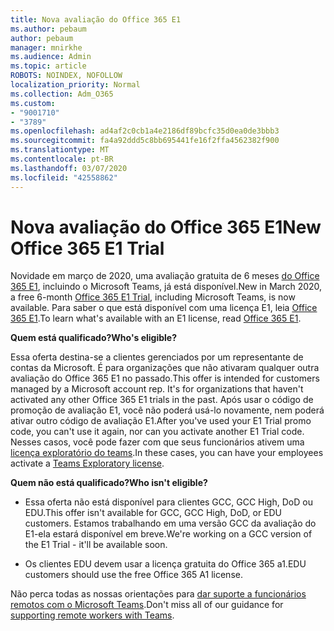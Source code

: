 ```yaml
---
title: Nova avaliação do Office 365 E1
ms.author: pebaum
author: pebaum
manager: mnirkhe
ms.audience: Admin
ms.topic: article
ROBOTS: NOINDEX, NOFOLLOW
localization_priority: Normal
ms.collection: Adm_O365
ms.custom:
- "9001710"
- "3789"
ms.openlocfilehash: ad4af2c0cb1a4e2186df89bcfc35d0ea0de3bbb3
ms.sourcegitcommit: fa4a92ddd5c8bb695441fe16f2ffa4562382f900
ms.translationtype: MT
ms.contentlocale: pt-BR
ms.lasthandoff: 03/07/2020
ms.locfileid: "42558862"
---
```

# <a name="new-office-365-e1-trial"></a><span data-ttu-id="78223-102">Nova avaliação do Office 365 E1</span><span class="sxs-lookup"><span data-stu-id="78223-102">New Office 365 E1 Trial</span></span>

<span data-ttu-id="78223-103">Novidade em março de 2020, uma avaliação gratuita de 6 meses [do Office 365 E1](https://docs.microsoft.com/MicrosoftTeams/e1-trial-license), incluindo o Microsoft Teams, já está disponível.</span><span class="sxs-lookup"><span data-stu-id="78223-103">New in March 2020, a free 6-month [Office 365 E1 Trial](https://docs.microsoft.com/MicrosoftTeams/e1-trial-license), including Microsoft Teams, is now available.</span></span> <span data-ttu-id="78223-104">Para saber o que está disponível com uma licença E1, leia [Office 365 E1](https://www.microsoft.com/microsoft-365/business/office-365-enterprise-e1-business-software).</span><span class="sxs-lookup"><span data-stu-id="78223-104">To learn what's available with an E1 license, read [Office 365 E1](https://www.microsoft.com/microsoft-365/business/office-365-enterprise-e1-business-software).</span></span>

<span data-ttu-id="78223-105">**Quem está qualificado?**</span><span class="sxs-lookup"><span data-stu-id="78223-105">**Who's eligible?**</span></span>

<span data-ttu-id="78223-106">Essa oferta destina-se a clientes gerenciados por um representante de contas da Microsoft. É para organizações que não ativaram qualquer outra avaliação do Office 365 E1 no passado.</span><span class="sxs-lookup"><span data-stu-id="78223-106">This offer is intended for customers managed by a Microsoft account rep. It's for organizations that haven't activated any other Office 365 E1 trials in the past.</span></span> <span data-ttu-id="78223-107">Após usar o código de promoção de avaliação E1, você não poderá usá-lo novamente, nem poderá ativar outro código de avaliação E1.</span><span class="sxs-lookup"><span data-stu-id="78223-107">After you've used your E1 Trial promo code, you can't use it again, nor can you activate another E1 Trial code.</span></span> <span data-ttu-id="78223-108">Nesses casos, você pode fazer com que seus funcionários ativem uma [licença exploratório do teams](https://docs.microsoft.com/MicrosoftTeams/teams-exploratory).</span><span class="sxs-lookup"><span data-stu-id="78223-108">In these cases, you can have your employees activate a [Teams Exploratory license](https://docs.microsoft.com/MicrosoftTeams/teams-exploratory).</span></span>

<span data-ttu-id="78223-109">**Quem não está qualificado?**</span><span class="sxs-lookup"><span data-stu-id="78223-109">**Who isn't eligible?**</span></span>

- <span data-ttu-id="78223-110">Essa oferta não está disponível para clientes GCC, GCC High, DoD ou EDU.</span><span class="sxs-lookup"><span data-stu-id="78223-110">This offer isn't available for GCC, GCC High, DoD, or EDU customers.</span></span> <span data-ttu-id="78223-111">Estamos trabalhando em uma versão GCC da avaliação do E1-ela estará disponível em breve.</span><span class="sxs-lookup"><span data-stu-id="78223-111">We're working on a GCC version of the E1 Trial - it'll be available soon.</span></span>

 - <span data-ttu-id="78223-112">Os clientes EDU devem usar a licença gratuita do Office 365 a1.</span><span class="sxs-lookup"><span data-stu-id="78223-112">EDU customers should use the free Office 365 A1 license.</span></span>

<span data-ttu-id="78223-113">Não perca todas as nossas orientações para [dar suporte a funcionários remotos com o Microsoft Teams](https://docs.microsoft.com/MicrosoftTeams/support-remote-work-with-teams).</span><span class="sxs-lookup"><span data-stu-id="78223-113">Don't miss all of our guidance for [supporting remote workers with Teams](https://docs.microsoft.com/MicrosoftTeams/support-remote-work-with-teams).</span></span>
